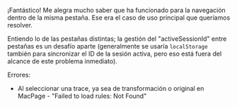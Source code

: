 ¡Fantástico! Me alegra mucho saber que ha funcionado para la navegación dentro de la misma pestaña. Ese era el caso de uso principal que queríamos resolver.

Entiendo lo de las pestañas distintas; la gestión del "activeSessionId" entre pestañas es un desafío aparte (generalmente se usaría `localStorage` también para sincronizar el ID de la sesión activa, pero eso está fuera del alcance de este problema inmediato).


Errores:
* Al seleccionar una trace, ya sea de transformación o original en MacPage - "Failed to load rules: Not Found"